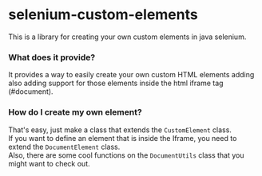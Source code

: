 # selenium-custom-elements
This is a library for creating your own custom elements in java selenium.

### What does it provide?
It provides a way to easily create your own custom HTML elements adding also adding
support for those elements inside the html iframe tag (#document).

### How do I create my own element?
That's easy, just make a class that extends the ``CustomElement`` class. <br>
If you want to define an element that is inside the Iframe, you need to extend the ``DocumentElement`` class.
<br>Also, there are some cool functions on the ``DocumentUtils`` class that you might want to check out.